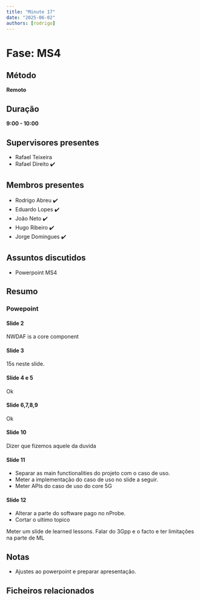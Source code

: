 ```yaml
---
title: "Minute 17"
date: "2025-06-02"
authors: [rodrigo]
---
```


# Fase: MS4

## Método
**Remoto**

## Duração
**9:00 - 10:00**

## Supervisores presentes
- Rafael Teixeira 
- Rafael Direito ✔️

## Membros presentes
- Rodrigo Abreu ✔️
- Eduardo Lopes ✔️
- João Neto ✔️
- Hugo Ribeiro ✔️
- Jorge Domingues ✔️

## Assuntos discutidos
- Powerpoint MS4

## Resumo

### Powepoint

#### Slide 2
NWDAF is a core component

#### Slide 3 
15s neste slide.

#### Slide 4 e 5
Ok

#### Slide 6,7,8,9
Ok

#### Slide  10 
Dizer que fizemos aquele da duvida

#### Slide 11 
- Separar as main functionalities do projeto com o caso de uso.
- Meter a implementação do caso de uso no slide a seguir.
- Meter APIs do caso de uso do core 5G

#### Slide 12 
- Alterar a parte do software pago no nProbe.
- Cortar o ultimo topico

Meter um slide de learned lessons.
Falar do 3Gpp e o facto e ter limitações na parte de ML


## Notas
- Ajustes ao powerpoint e preparar apresentação.

## Ficheiros relacionados


